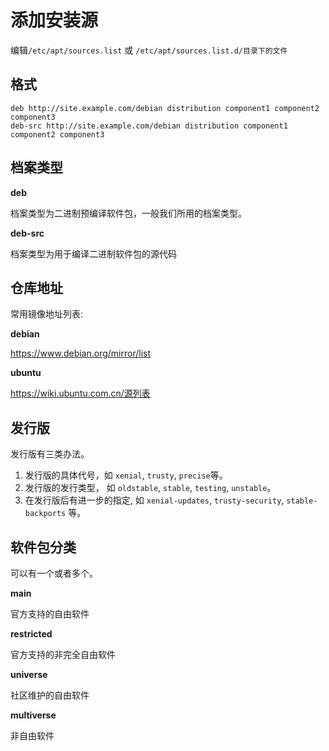 # 添加安装源

编辑`/etc/apt/sources.list` 或 `/etc/apt/sources.list.d/目录下的文件`

## 格式

```
deb http://site.example.com/debian distribution component1 component2 component3
deb-src http://site.example.com/debian distribution component1 component2 component3
```

## 档案类型

**deb** 

档案类型为二进制预编译软件包，一般我们所用的档案类型。

**deb-src**

档案类型为用于编译二进制软件包的源代码

## 仓库地址

常用镜像地址列表:

**debian**

https://www.debian.org/mirror/list

**ubuntu**

https://wiki.ubuntu.com.cn/源列表

## 发行版

发行版有三类办法。
1. 发行版的具体代号，如 `xenial`, `trusty`, `precise`等。
2. 发行版的发行类型， 如 `oldstable`, `stable`, `testing`, `unstable`。
3. 在发行版后有进一步的指定, 如 `xenial-updates`, `trusty-security`, `stable-backports` 等。

## 软件包分类

可以有一个或者多个。

**main**

官方支持的自由软件

**restricted**

官方支持的非完全自由软件

**universe**

社区维护的自由软件

**multiverse**

非自由软件